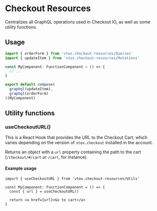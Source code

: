 # Checkout Resources

Centralizes all GraphQL operations used in Checkout IO, as well as some utility functions.

## Usage

```ts
import { orderForm } from 'vtex.checkout-resources/Queries'
import { updateItem } from 'vtex.checkout-resources/Mutations'

const MyComponent: FunctionComponent = () => {
  // ...
}

export default compose(
  graphql(updateItem),
  graphql(orderForm)
)(MyComponent)
```

## Utility functions

### useCheckoutURL()

This is a React Hook that provides the URL to the Checkout Cart, which varies depending on the version of `vtex.checkout` installed in the account.

Returns an object with a `url` property containing the path to the cart (`/checkout/#/cart` or `/cart`, for instance).

#### Example usage

```tsx
import { useCheckoutURL } from 'vtex.checkout-resources/Utils'

const MyComponent: FunctionComponent = () => {
  const { url } = useCheckoutURL()
  
  return <a href={url}>Go to cart</a>
}
```

